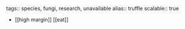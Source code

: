 tags:: species, fungi, research, unavailable
alias:: truffle
scalable:: true

- [[high margin]] [[eat]]